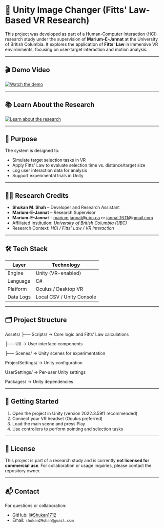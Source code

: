 # 🧠 Unity Image Changer (Fitts' Law-Based VR Research)

This project was developed as part of a Human-Computer Interaction (HCI) research study under the supervision of **Marium-E-Jannat** at the University of British Columbia. It explores the application of **Fitts' Law** in immersive VR environments, focusing on user-target interaction and motion analysis.

---


## 🎬 Demo Video

[![Watch the demo](https://img.youtube.com/vi/9mmgIR1pBxc/0.jpg)](https://youtu.be/9mmgIR1pBxc)

---

## 📚 Learn About the Research

[![Learn about the research](https://img.youtube.com/vi/MIpJHMjEevM/0.jpg)](https://youtu.be/MIpJHMjEevM?si=4XNklR_1g3YFtZ1P)


---

## 🧪 Purpose

The system is designed to:
- Simulate target selection tasks in VR
- Apply Fitts' Law to evaluate selection time vs. distance/target size
- Log user interaction data for analysis
- Support experimental trials in Unity

---
## 👨‍🔬 Research Credits

- **Shukan M. Shah** – Developer and Research Assistant  
- **Marium-E-Jannat** – Research Supervisor
- **Marium-E-Jannat** - marium.jannat@ubc.ca or jannat.16.11@gmail.com
- Affiliated Institution: *University of British Columbia (UBC)*  
- Research Context: *HCI / Fitts’ Law / VR Interaction*

---


## 🛠 Tech Stack

| Layer       | Technology                    |
|------------|-------------------------------|
| Engine      | Unity (VR-enabled)            |
| Language    | C#                            |
| Platform    | Oculus / Desktop VR           |
| Data Logs   | Local CSV / Unity Console     |

---

## 🗂 Project Structure

Assets/
├── Scripts/ → Core logic and Fitts’ Law calculations

├── UI/ → User interface components

├── Scenes/ → Unity scenes for experimentation

ProjectSettings/ → Unity configuration

UserSettings/ → Per-user Unity settings

Packages/ → Unity dependencies


---



## 🚀 Getting Started

1. Open the project in Unity (version 2022.3.59f1 recommended)
2. Connect your VR headset (Oculus preferred)
3. Load the main scene and press Play
4. Use controllers to perform pointing and selection tasks

---

## 📜 License

This project is part of a research study and is currently **not licensed for commercial use**. For collaboration or usage inquiries, please contact the repository owner.

---


## 📬 Contact

For questions or collaboration:
- GitHub: [@Shukan1712](https://github.com/Shukan1712)
- Email: `shukan29shah@gmail.com`
